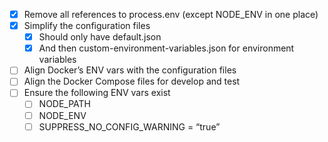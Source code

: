 - [x] Remove all references to process.env (except NODE_ENV in one place)
- [x] Simplify the configuration files
  - [x] Should only have default.json
  - [x] And then custom-environment-variables.json for environment variables
- [ ] Align Docker’s ENV vars with the configuration files
- [ ] Align the Docker Compose files for develop and test
- [ ] Ensure the following ENV vars exist
  - [ ] NODE_PATH
  - [ ] NODE_ENV
  - [ ] SUPPRESS_NO_CONFIG_WARNING = “true”
